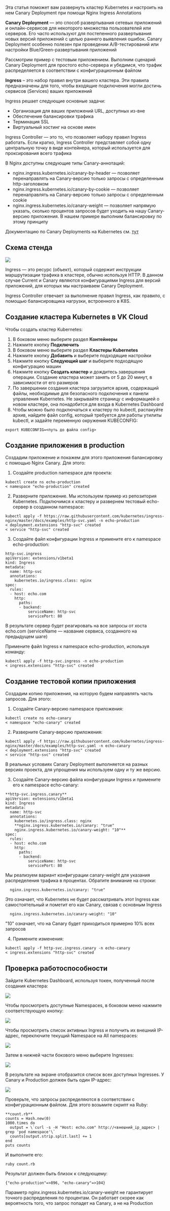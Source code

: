 Эта статья поможет вам развернуть кластер Kubernetes и настроить на нем Canary Deployment при помощи Nginx Ingress Annotations

**Canary Deployment** — это способ развертывания сетевых приложений и онлайн-сервисов для некоторого множества пользователей или серверов. Его часто используют для постепенного развертывания новых версий приложений с целью раннего выявления ошибок. Canary Deployment особенно полезен при проведении A/B-тестирований или настройки Blue/Green-развертывания приложений

Рассмотрим пример с тестовым приложением. Выполним сценарий Canary Deployment для простого echo-сервера и убедимся, что трафик распределяется в соответствии с конфигурационным файлом

**Ingress** – это набор правил внутри вашего кластера. Эти правила предназначены для того, чтобы входящие подключения могли достичь сервисов (Services) ваших приложений

Ingress решает следующие основные задачи:

- Организация для ваших приложений URL, доступных из-вне
- Обеспечение балансировки трафика
- Терминация SSL
- Виртуальный хостинг на основе имен

Ingress Controller — это то, что позволяет набору правил Ingress работать. Если кратко, Ingress Controller представляет собой одну центральную точку в виде контейнера, который используется для проксирования всего трафика

В Nginx доступны следующие типы Canary-аннотаций:

- nginx.ingress.kubernetes.io/canary-by-header — позволяет перенаправлять на Canary-версию только запросы с определенным http-заголовком
- nginx.ingress.kubernetes.io/canary-by-cookie — позволяет перенаправлять на Canary-версию только запросы с определенным cookie
- nginx.ingress.kubernetes.io/canary-weight — позволяет напрямую указать, сколько процентов запросов будет уходить на нашу Canary-версию приложения. В нашем примере выполним балансировку по этому принципу

<info>

Документацию по Canary Deployments на Kubernetes см. [тут](https://kubernetes.github.io/ingress-nginx/user-guide/nginx-configuration/annotations/#canary)

</info>

## **Схема стенда**

**![](./assets/1556575126475-1556575126475.png)**

Ingress — это ресурс (объект), который содержит инструкции маршрутизации трафика в кластере, обычно используя HTTP. В данном случае Current и Canary являются конфигурациями Ingress для версий приложений, для которых мы настраиваем Canary Deployment.

Ingress Controller отвечает за выполнение правил Ingress, как правило, с помощью балансировщика нагрузки, встроенного в K8S.

## **Создание кластера Kubernetes в VK Cloud**

Чтобы создать кластер Kubernetes:

1.  В боковом меню выберите раздел **Контейнеры**
2.  Нажмите кнопку **Подключить**
3.  В боковом меню выберите раздел **Кластеры Kubernetes**
4.  Нажмите кнопку **Добавить** и выберите подходящие настройки
5.  Нажмите кнопку **Следующий шаг** и выберите подходящую конфигурацию машин
6.  Нажмите кнопку **Создать кластер** и дождитесь завершения операции. Создание кластера может занять от 5 до 20 минут, в зависимости от его размеров
7.  По завершении создания кластера загрузится архив, содержащий файлы, необходимые для безопасного подключения к панели управления Kubernetes. Не закрывайте страницу с информацией о новом кластере, она понадобится для входа в Kubernetes Dashboard
8.  Чтобы можно было подключаться к кластеру по kubectl, распакуйте архив, найдите файл config, который требуется для работы утилиты kubectl, и задайте переменную окружения KUBECONFIG:

```
export KUBECONFIG=<путь до файла config>
```

## **Создание приложения в production**

Создадим приложение и покажем для этого приложения балансировку с помощью Nginx Canary. Для этого:

1.  Создайте production namespace для проекта:

```
kubectl create ns echo-production
< namespace "echo-production" created
```

2.  Разверните приложение. Мы используем пример из репозитория Kubernetes. Подключимся к кластеру и развернем тестовый echo-сервер в созданном namespace:

```
kubectl apply -f https://raw.githubusercontent.com/kubernetes/ingress-nginx/master/docs/examples/http-svc.yaml -n echo-production
< deployment.extensions "http-svc" created
< service "http-svc" created

```

3.  Создайте файл конфигурации Ingress и примените его к namespace echo-production:

```
http-svc.ingress
apiVersion: extensions/v1beta1
kind: Ingress
metadata:
  name: http-svc
  annotations:
    kubernetes.io/ingress.class: nginx
spec:
  rules:
  - host: echo.com
    http:
      paths:
      - backend:
          serviceName: http-svc
          servicePort: 80
```

В результате сервер будет реагировать на все запросы от хоста echo.com (serviceName — название сервиса, созданного на предыдущем шаге)

Примените файл Ingress к namespace echo-production, используя команду:

```
kubectl apply -f http-svc.ingress -n echo-production
< ingress.extensions "http-svc" created
```

## **Создание тестовой копии приложения**

Создадим копию приложения, на которую будем направлять часть запросов. Для этого:

1.  Создайте Canary-версию namespace приложения:

```
kubectl create ns echo-canary
< namespace "echo-canary" created
```

2.  Разверните Canary-версию приложения:

```
kubectl apply -f https://raw.githubusercontent.com/kubernetes/ingress-nginx/master/docs/examples/http-svc.yaml -n echo-canary
< deployment.extensions "http-svc" created
< service "http-svc" created
```
<info>

В реальных условиях Canary Deployment выполняется на разных версиях проекта, для упрощения мы используем одну и ту же версию.

</info>

3.  Создайте Canary-версию файла конфигурации Ingress и примените его к namespace echo-canary:

```
**http-svc.ingress.canary**
apiVersion: extensions/v1beta1
kind: Ingress
metadata:
  name: http-svc
  annotations:
    kubernetes.io/ingress.class: nginx
    **nginx.ingress.kubernetes.io/canary: "true"
    nginx.ingress.kubernetes.io/canary-weight: "10"**
spec:
  rules:
  - host: echo.com
    http:
      paths:
      - backend:
          serviceName: http-svc
          servicePort: 80
```

<info>

Мы реализуем вариант конфигурации canary-weight для указания распределения трафика в процентах. Обратите внимание на строки:

```
  nginx.ingress.kubernetes.io/canary: "true"
  ```

Это означает, что Kubernetes не будет рассматривать этот Ingress как самостоятельный и пометит его как Canary, связав с основным Ingress

```
  nginx.ingress.kubernetes.io/canary-weight: "10"
  ```

"10" означает, что на Canary будет приходиться примерно 10% всех запросов

</info>

4.  Примените изменения:

```
kubectl apply -f http-svc.ingress.canary -n echo-canary
< ingress.extensions "http-svc" created
```

## Проверка работоспособности

Зайдите Kubernetes Dashboard, используя токен, полученный после создания кластера:

**![](./assets/1556659848510-1556659848510.png)**

Чтобы просмотреть доступные Namespaces, в боковом меню нажмите соответствующую кнопку:

**![](./assets/1556659872241-1556659872241.png)**

Чтобы просмотреть список активных Ingress и получить их внешний IP-адрес, переключите текущий Namespace на All namespaces:

**![](./assets/1556659898530-1556659898530.png)**

Затем в нижней части бокового меню выберите Ingresses:

**![](./assets/1556658145271-1556658145271.png)**

В результате на экране отобразится список всех доступных Ingresses. У Canary и Production должен быть один IP-адрес:

**![](./assets/1556659987463-1556659987463.png)**

Проверьте, что запросы распределяются в соответствии с конфигурационным файлом. Для этого возьмите скрипт на Ruby:

```
**count.rb**
counts = Hash.new(0)
1000.times do
  output = \`curl -s -H "Host: echo.com" http://<внешний_ip_адрес> | grep 'pod namespace'\`
  counts[output.strip.split.last] += 1
end
puts counts
```

И выполните его:

```
ruby count.rb
```

Результат должен быть близок к следующему:

```
{"echo-production"=>896, "echo-canary"=>104}
```
<warn>

Параметр nginx.ingress.kubernetes.io/canary-weight не гарантирует точного распределения по процентам. Он работает скорее как вероятность того, что запрос попадет на Canary, а не на Production

</warn>
